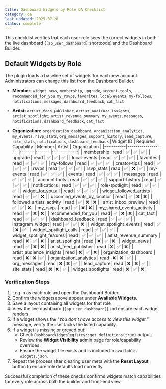 ```yaml
---
title: Dashboard Widgets by Role QA Checklist
category: qa
last_updated: 2025-07-28
status: complete
---
```


This checklist verifies that each user role sees the correct widgets in both the live dashboard (`[ap_user_dashboard]` shortcode) and the Dashboard Builder.


## Default Widgets by Role
The plugin loads a baseline set of widgets for each new account. Administrators can change this list from the Dashboard Builder.

- **Member:** `widget_news`, `membership`, `upgrade`, `account-tools`, `recommended_for_you`, `my_rsvps`, `favorites`, `local-events`, `my-follows`, `notifications`, `messages`, `dashboard_feedback`, `cat_fact`
- **Artist:** `artist_feed_publisher`, `artist_audience_insights`, `artist_spotlight`, `artist_revenue_summary`, `my_events`, `messages`, `notifications`, `dashboard_feedback`, `cat_fact`

- **Organization:** `organization_dashboard`, `organization_analytics`, `my_events`, `rsvp_stats`, `org_messages`, `support_history`, `lead_capture`, `site_stats`, `notifications`, `dashboard_feedback`
| Widget ID | Required Capability | Member | Artist | Organization |
|-----------|--------------------|:------:|:------:|:------------:|
| membership | read | ✅ | ✅ | ✅ |
| upgrade | read | ✅ | ✅ | ✅ |
| local-events | read | ✅ | ✅ | ✅ |
| favorites | read | ✅ | ✅ | ✅ |
| my-follows | read | ✅ | ✅ | ✅ |
| creator-tips | read | ✅ | ✅ | ✅ |
| rsvps | read | ✅ | ✅ | ✅ |
| rsvp_stats | read | ✅ | ❌ | ✅ |
| my-events | read | ✅ | ✅ | ✅ |
| events | read | ✅ | ✅ | ✅ |
| messages | read | ✅ | ✅ | ✅ |
| account-tools | read | ✅ | ✅ | ✅ |
| support-history | read | ✅ | ✅ | ✅ |
| notifications | read | ✅ | ✅ | ✅ |
| role-spotlight | read | ✅ | ✅ | ✅ |
| widget_for_you_all | read | ✅ | ✅ | ✅ |
| widget_followed_artists | read | ✅ | ✅ | ❌ |
| upcoming_events_by_location | read | ✅ | ❌ | ❌ |
| followed_artists_activity | read | ✅ | ❌ | ❌ |
| artist_inbox_preview | read | ✅ | ✅ | ❌ |
| my_rsvps | read | ✅ | ❌ | ❌ |
| my_shared_events_activity | read | ✅ | ❌ | ❌ |
| recommended_for_you | read | ✅ | ❌ | ❌ |
| cat_fact | read | ✅ | ✅ | ✅ |
| dashboard_feedback | read | ✅ | ✅ | ✅ |
| instagram_widget | read | ✅ | ✅ | ❌ |
| widget_spotlight_events | read | ✅ | ❌ | ✅ |
| widget_spotlight_calls | read | ✅ | ✅ | ✅ |
| widget_spotlight_features | read | ✅ | ✅ | ✅ |
| artist_revenue_summary | read | ❌ | ✅ | ❌ |
| artist_spotlight | read | ❌ | ✅ | ❌ |
| widget_news | read | ✅ | ❌ | ❌ |
| artist_feed_publisher | read | ❌ | ✅ | ❌ |
| artist_audience_insights | read | ❌ | ✅ | ❌ |
| organization_dashboard | read | ❌ | ❌ | ✅ |
| organization_analytics | read | ❌ | ❌ | ✅ |
| org_messages | read | ❌ | ❌ | ✅ |
| lead_capture | read | ❌ | ❌ | ✅ |
| site_stats | read | ❌ | ❌ | ✅ |
| widget_spotlights | read | ❌ | ✅ | ❌ |

### Verification Steps
1. Log in as each role and open the Dashboard Builder.
2. Confirm the widgets above appear under **Available Widgets**.
3. Save a layout containing all widgets for that role.
4. View the live dashboard (`[ap_user_dashboard]`) and ensure each widget renders.
5. If a widget shows the *"You don’t have access to view this widget."* message, verify the user lacks the listed capability.
6. If a widget is missing or greyed out:
   - Check `DashboardWidgetRegistry::get_definitions(true)` output.
   - Review the **Widget Visibility** admin page for role/capability overrides.
   - Ensure the widget file exists and is included in `available-widgets.json`.
7. Repeat the process after clearing user meta with the **Reset Layout** button to ensure role defaults load correctly.

Successful completion of these checks confirms widgets match capabilities for every role across both the builder and front‑end view.
